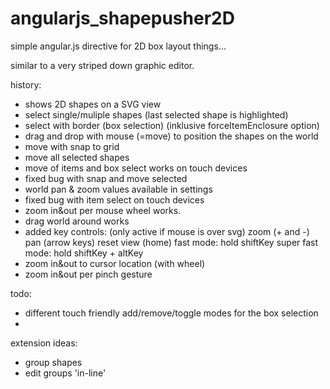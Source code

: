 # angularjs_shapepusher2D
simple angular.js directive for 2D box layout things...

similar to a very striped down graphic editor.



history:
- shows 2D shapes on a SVG view
- select single/muliple shapes (last selected shape is highlighted)
- select with border (box selection) (inklusive forceItemEnclosure option)
- drag and drop with mouse (=move) to position the shapes on the world
- move with snap to grid
- move all selected shapes
- move of items and box select works on touch devices
- fixed bug with snap and move selected
- world pan & zoom values available in settings
- fixed bug with item select on touch devices
- zoom in&out per mouse wheel works.
- drag world around works
- added key controls: (only active if mouse is over svg)
    zoom (+ and -)
    pan (arrow keys)
    reset view (home)
    fast mode: hold shiftKey
    super fast mode: hold shiftKey + altKey
- zoom in&out to cursor location (with wheel)
- zoom in&out per pinch gesture


todo:
- different touch friendly add/remove/toggle modes for the box selection
- 

extension ideas:
- group shapes
- edit groups 'in-line'
